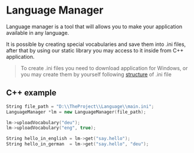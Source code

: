 Language Manager
================

Language manager is a tool that will allows you to make your application available in any language.

It is possible by creating special vocabularies and save them into .ini files, after that by using our static library you may access to it inside from C++ application. 

> To create .ini files you need to download application for Windows, or you may create them by yourself following [structure](https://github.com/androschukandriy/language-manager/blob/master/INI.md) of .ini file

C++ example
-----
```c++
String file_path = "D:\\TheProject\\Language\\main.ini";
LanguageManager *lm = new LanguageManager(file_path);

lm->uploadVocabulary("deu");
lm->uploadVocabulary("eng", true);

String hello_in_english = lm->get("say.hello");
String hello_in_german 	= lm->get("say.hello", "deu");
